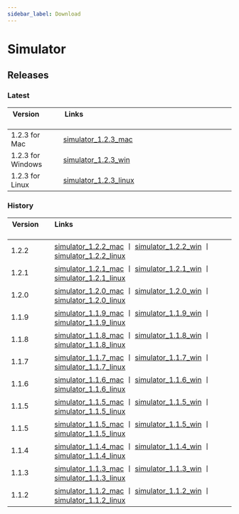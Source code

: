 ```yaml
---
sidebar_label: Download
---
```

# Simulator

## Releases

### Latest

|  Version  &nbsp; &nbsp; &nbsp; &nbsp; &nbsp;  | Links &nbsp; &nbsp; &nbsp; &nbsp; &nbsp;&nbsp; &nbsp; &nbsp; &nbsp; &nbsp;&nbsp; &nbsp; &nbsp; &nbsp; &nbsp;&nbsp; &nbsp; &nbsp; &nbsp; &nbsp;&nbsp; &nbsp; &nbsp; &nbsp; &nbsp;&nbsp; &nbsp; &nbsp; &nbsp; &nbsp; &nbsp; &nbsp; &nbsp; &nbsp; &nbsp; &nbsp; &nbsp; &nbsp; &nbsp; &nbsp; &nbsp; &nbsp; &nbsp; &nbsp; &nbsp; &nbsp; &nbsp; &nbsp; &nbsp; &nbsp; &nbsp; &nbsp; &nbsp; &nbsp; &nbsp; &nbsp; &nbsp; &nbsp; &nbsp; &nbsp; &nbsp; &nbsp; &nbsp; &nbsp; &nbsp; &nbsp; &nbsp; &nbsp; &nbsp; &nbsp; |
|  ----  | ----  |
| 1.2.3 for Mac  | [simulator_1.2.3_mac](https://upload-cdn.huami.com/zeppos/simulator/download/simulator_1.2.3.dmg) |
| 1.2.3 for Windows  | [simulator_1.2.3_win](https://upload-cdn.huami.com/zeppos/simulator/download/simulator_1.2.3.exe) |
| 1.2.3 for Linux  | [simulator_1.2.3_linux](https://upload-cdn.huami.com/zeppos/simulator/download/simulator_1.2.3_amd64.deb) |

### History

|  Version  &nbsp; &nbsp; &nbsp; &nbsp; &nbsp;  | Links &nbsp; &nbsp; &nbsp; &nbsp; &nbsp;&nbsp; &nbsp; &nbsp; &nbsp; &nbsp;&nbsp; &nbsp; &nbsp; &nbsp; &nbsp;&nbsp; &nbsp; &nbsp; &nbsp; &nbsp;&nbsp; &nbsp; &nbsp; &nbsp; &nbsp;&nbsp; &nbsp; &nbsp; &nbsp; &nbsp; &nbsp; &nbsp; &nbsp; &nbsp; &nbsp; &nbsp; &nbsp; &nbsp; &nbsp; &nbsp; &nbsp; &nbsp; &nbsp; &nbsp; &nbsp; &nbsp; &nbsp; &nbsp; &nbsp; &nbsp; &nbsp; &nbsp; &nbsp; &nbsp; &nbsp; &nbsp; &nbsp; &nbsp; &nbsp; &nbsp; &nbsp; &nbsp; &nbsp; &nbsp; &nbsp; &nbsp; &nbsp; &nbsp; &nbsp; &nbsp; |
|  ----  | ----  |
| 1.2.2 | [simulator_1.2.2_mac](https://upload-cdn.huami.com/zeppos/simulator/download/simulator_1.2.2.dmg) 丨 [simulator_1.2.2_win](https://upload-cdn.huami.com/zeppos/simulator/download/simulator_1.2.2.exe)  丨 [simulator_1.2.2_linux](https://upload-cdn.huami.com/zeppos/simulator/download/simulator_1.2.2_amd64.deb)|
| 1.2.1 | [simulator_1.2.1_mac](https://upload-cdn.huami.com/zeppos/simulator/download/simulator_1.2.1.dmg) 丨 [simulator_1.2.1_win](https://upload-cdn.huami.com/zeppos/simulator/download/simulator_1.2.1.exe)  丨 [simulator_1.2.1_linux](https://upload-cdn.huami.com/zeppos/simulator/download/simulator_1.2.1_amd64.deb)|
| 1.2.0 | [simulator_1.2.0_mac](https://upload-cdn.huami.com/zeppos/simulator/download/simulator_1.2.0.dmg) 丨 [simulator_1.2.0_win](https://upload-cdn.huami.com/zeppos/simulator/download/simulator_1.2.0.exe)  丨 [simulator_1.2.0_linux](https://upload-cdn.huami.com/zeppos/simulator/download/simulator_1.2.0_amd64.deb)|
| 1.1.9 | [simulator_1.1.9_mac](https://upload-cdn.huami.com/zeppos/simulator/download/simulator_1.1.9.dmg) 丨 [simulator_1.1.9_win](https://upload-cdn.huami.com/zeppos/simulator/download/simulator_1.1.9.exe)  丨 [simulator_1.1.9_linux](https://upload-cdn.huami.com/zeppos/simulator/download/simulator_1.1.9_amd64.deb)|
| 1.1.8 | [simulator_1.1.8_mac](https://upload-cdn.huami.com/zeppos/simulator/download/simulator_1.1.8.dmg) 丨 [simulator_1.1.8_win](https://upload-cdn.huami.com/zeppos/simulator/download/simulator_1.1.8.exe)  丨 [simulator_1.1.8_linux](https://upload-cdn.huami.com/zeppos/simulator/download/simulator_1.1.8_amd64.deb)|
| 1.1.7 | [simulator_1.1.7_mac](https://upload-cdn.huami.com/zeppos/simulator/download/simulator_1.1.7.dmg) 丨 [simulator_1.1.7_win](https://upload-cdn.huami.com/zeppos/simulator/download/simulator_1.1.7.exe)  丨 [simulator_1.1.7_linux](https://upload-cdn.huami.com/zeppos/simulator/download/simulator_1.1.7_amd64.deb)|
| 1.1.6 | [simulator_1.1.6_mac](https://upload-cdn.huami.com/zeppos/simulator/download/simulator_1.1.6.dmg) 丨 [simulator_1.1.6_win](https://upload-cdn.huami.com/zeppos/simulator/download/simulator_1.1.6.exe)  丨 [simulator_1.1.6_linux](https://upload-cdn.huami.com/zeppos/simulator/download/simulator_1.1.6_amd64.deb)|
| 1.1.5 | [simulator_1.1.5_mac](https://upload-cdn.huami.com/zeppos/simulator/download/simulator_1.1.5.dmg) 丨 [simulator_1.1.5_win](https://upload-cdn.huami.com/zeppos/simulator/download/simulator_1.1.5.exe)  丨 [simulator_1.1.5_linux](https://upload-cdn.huami.com/zeppos/simulator/download/simulator_1.1.5_amd64.deb)|
| 1.1.5 | [simulator_1.1.5_mac](https://upload-cdn.huami.com/zeppos/simulator/download/simulator_1.1.5.dmg) 丨 [simulator_1.1.5_win](https://upload-cdn.huami.com/zeppos/simulator/download/simulator_1.1.5.exe)  丨 [simulator_1.1.5_linux](https://upload-cdn.huami.com/zeppos/simulator/download/simulator_1.1.5_amd64.deb)|
| 1.1.4 | [simulator_1.1.4_mac](https://upload-cdn.huami.com/zeppos/simulator/download/simulator_1.1.4.dmg) 丨 [simulator_1.1.4_win](https://upload-cdn.huami.com/zeppos/simulator/download/simulator_1.1.4.exe)  丨 [simulator_1.1.4_linux](https://upload-cdn.huami.com/zeppos/simulator/download/simulator_1.1.4_amd64.deb)|
| 1.1.3 | [simulator_1.1.3_mac](https://upload-cdn.huami.com/zeppos/simulator/download/simulator_1.1.3.dmg) 丨 [simulator_1.1.3_win](https://upload-cdn.huami.com/zeppos/simulator/download/simulator_1.1.3.exe)  丨 [simulator_1.1.3_linux](https://upload-cdn.huami.com/zeppos/simulator/download/simulator_1.1.3_amd64.deb)|
| 1.1.2 | [simulator_1.1.2_mac](https://upload-cdn.huami.com/zeppos/simulator/download/simulator_1.1.2.dmg) 丨 [simulator_1.1.2_win](https://upload-cdn.huami.com/zeppos/simulator/download/simulator_1.1.2.exe)  丨 [simulator_1.1.2_linux](https://upload-cdn.huami.com/zeppos/simulator/download/simulator_1.1.2_amd64.deb)|
